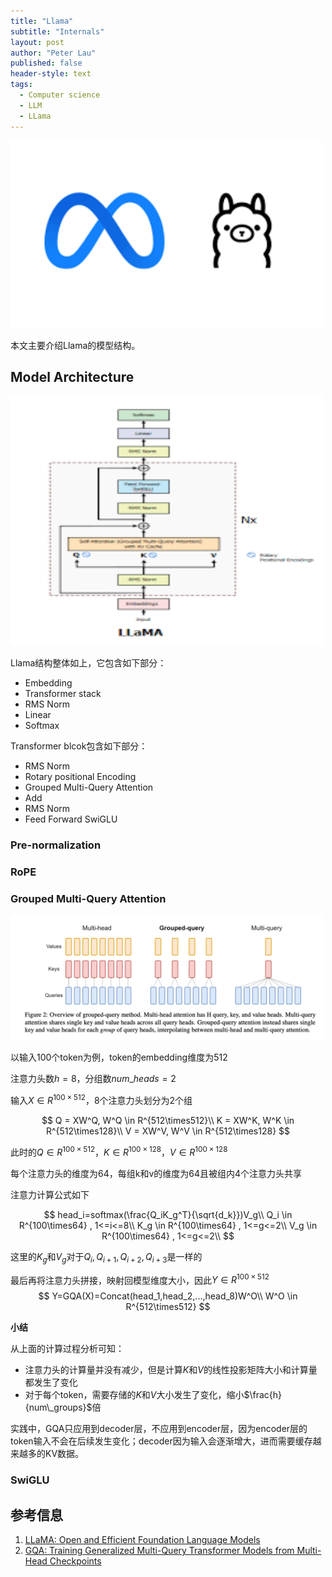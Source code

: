 ```yaml
---
title: "Llama"
subtitle: "Internals"
layout: post
author: "Peter Lau"
published: false
header-style: text
tags:
  - Computer science
  - LLM
  - LLama
---
```



<div>
  <img class="shadow" src="/img/llama/llama-logo.png" width="500" height="300" alt="Llama Architecture">
</div>

本文主要介绍Llama的模型结构。

## Model Architecture


<div>
  <img class="shadow" src="/img/llama/llama_arch.png" width="500" height="400" alt="Llama Architecture">
</div>

Llama结构整体如上，它包含如下部分：

+ Embedding
+ Transformer stack
+ RMS Norm
+ Linear
+ Softmax

Transformer blcok包含如下部分：

+ RMS Norm
+ Rotary positional Encoding
+ Grouped Multi-Query Attention
+ Add
+ RMS Norm
+ Feed Forward SwiGLU

### Pre-normalization

### RoPE

### Grouped Multi-Query Attention

<div>
  <img class="shadow" src="/img/llama/Group-Query.png" width="500" height="200" alt="Llama Architecture">
</div>

以输入100个token为例，token的embedding维度为512

注意力头数$h=8$，分组数$num\_heads=2$

输入$X \in R^{100 \times 512}$，$8$个注意力头划分为$2$个组

$$
Q = XW^Q, W^Q \in R^{512\times512}\\
K = XW^K, W^K \in R^{512\times128}\\
V = XW^V, W^V \in R^{512\times128}
$$

此时的$Q \in R^{100 \times 512}$，$K \in R^{100 \times 128}$，$V \in R^{100 \times 128}$

每个注意力头的维度为64，每组k和v的维度为64且被组内4个注意力头共享

注意力计算公式如下

$$
head_i=softmax(\frac{Q_iK_g^T}{\sqrt{d_k}})V_g\\
Q_i \in R^{100\times64} , 1<=i<=8\\
K_g \in R^{100\times64} , 1<=g<=2\\
V_g \in R^{100\times64} , 1<=g<=2\\
$$

这里的$K_g$和$V_g$对于$Q_i,Q_{i+1},Q_{i+2},Q_{i+3}$是一样的

最后再将注意力头拼接，映射回模型维度大小，因此$Y \in R^{100\times512}$
$$
Y=GQA(X)=Concat(head_1,head_2,...,head_8)W^O\\
W^O \in R^{512\times512}
$$

**小结**

从上面的计算过程分析可知：

+ 注意力头的计算量并没有减少，但是计算$K$和$V$的线性投影矩阵大小和计算量都发生了变化
+ 对于每个token，需要存储的$K$和$V$大小发生了变化，缩小$\frac{h}{num\_groups}$倍

实践中，GQA只应用到decoder层，不应用到encoder层，因为encoder层的token输入不会在后续发生变化；decoder因为输入会逐渐增大，进而需要缓存越来越多的KV数据。

### SwiGLU

## 参考信息

1. [LLaMA: Open and Efficient Foundation Language Models](https://arxiv.org/pdf/2302.13971)
2. [GQA: Training Generalized Multi-Query Transformer Models from Multi-Head Checkpoints](https://arxiv.org/pdf/2305.13245)
